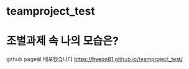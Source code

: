 # teamproject_test
# 조별과제 속 나의 모습은?

github page로 배포했습니다
https://hyeon81.github.io/teamproject_test/
